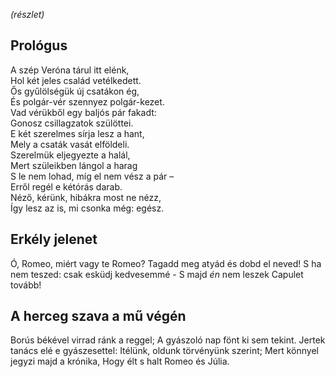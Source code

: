 *(részlet)*
## Prológus
A szép Veróna tárul itt elénk,  
Hol két jeles család vetélkedett.  
Ős gyűlölségük új csatákon ég,  
És polgár-vér szennyez polgár-kezet.  
Vad vérükből egy baljós pár fakadt:  
Gonosz csillagzatok szülöttei.  
E két szerelmes sírja lesz a hant,  
Mely a csaták vasát elföldeli.  
Szerelmük eljegyezte a halál,  
Mert szüleikben lángol a harag  
S le nem lohad, míg el nem vész a pár –  
Erről regél e kétórás darab.  
Néző, kérünk, hibákra most ne nézz,  
Így lesz az is, mi csonka még: egész.
## Erkély jelenet
Ó, Romeo, miért vagy te Romeo?
Tagadd meg atyád és dobd el neved!
S ha nem teszed: csak esküdj kedvesemmé -
S majd *én* nem leszek Capulet tovább!
## A herceg szava a mű végén
Borús békével virrad ránk a reggel;
A gyászoló nap fönt ki sem tekint.
Jertek tanács elé e gyászesettel:
Itélünk, oldunk törvényünk szerint;
Mert könnyel jegyzi majd a krónika,
Hogy élt s halt Romeo és Júlia.